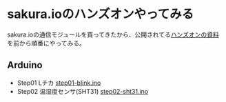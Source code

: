 # sakura.ioのハンズオンやってみる

sakura.ioの通信モジュールを買ってきたから、公開されてる[ハンズオンの資料](https://www.slideshare.net/sakura_pr/sakuraio-handson)を前から順番にやってみる。


## Arduino

- Step01 Lチカ [step01-blink.ino](arduino/step01-blink/step01-blink.ino)
- Step02 温湿度センサ(SHT31) [step02-sht31.ino](arduino/step02-sht31/step02-sht31.ino)
